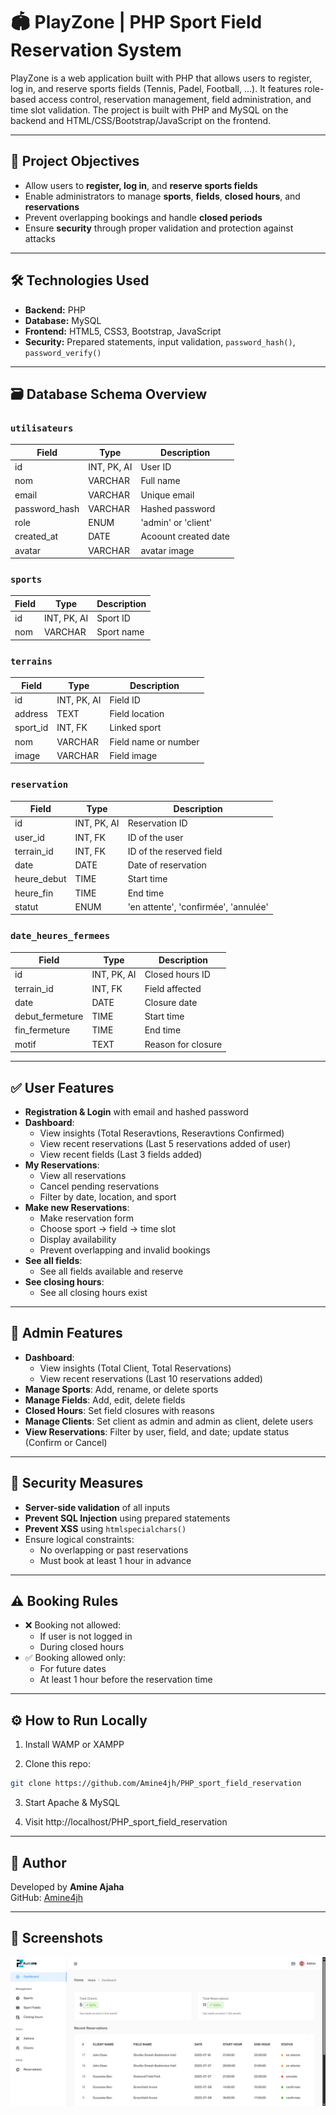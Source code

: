 # 🏟️ PlayZone | PHP Sport Field Reservation System

PlayZone is a web application built with PHP that allows users to register, log in, and reserve sports fields (Tennis, Padel, Football, ...). It features role-based access control, reservation management, field administration, and time slot validation. The project is built with PHP and MySQL on the backend and HTML/CSS/Bootstrap/JavaScript on the frontend.

---

## 📌 Project Objectives

- Allow users to **register, log in**, and **reserve sports fields**
- Enable administrators to manage **sports**, **fields**, **closed hours**, and **reservations**
- Prevent overlapping bookings and handle **closed periods**
- Ensure **security** through proper validation and protection against attacks

---

## 🛠️ Technologies Used

- **Backend:** PHP
- **Database:** MySQL
- **Frontend:** HTML5, CSS3, Bootstrap, JavaScript
- **Security:** Prepared statements, input validation, `password_hash()`, `password_verify()`

---

## 🗃️ Database Schema Overview

### `utilisateurs`
| Field         | Type         | Description                    |
|---------------|--------------|--------------------------------|
| id            | INT, PK, AI  | User ID                        |
| nom           | VARCHAR      | Full name                      |
| email         | VARCHAR      | Unique email                   |
| password_hash | VARCHAR      | Hashed password                |
| role          | ENUM         | 'admin' or 'client'            |
| created_at    | DATE         | Acoount created date           |
| avatar        | VARCHAR      | avatar image                   |

### `sports`
| Field | Type         | Description         |
|-------|--------------|---------------------|
| id    | INT, PK, AI  | Sport ID            |
| nom   | VARCHAR      | Sport name          |

### `terrains`
| Field     | Type         | Description         |
|-----------|--------------|---------------------|
| id        | INT, PK, AI  | Field ID            |
| address   | TEXT         | Field location      |
| sport_id  | INT, FK      | Linked sport        |
| nom       | VARCHAR      | Field name or number|
| image     | VARCHAR      | Field image         |

### `reservation`
| Field        | Type         | Description                          |
|--------------|--------------|--------------------------------------|
| id           | INT, PK, AI  | Reservation ID                       |
| user_id      | INT, FK      | ID of the user                       |
| terrain_id   | INT, FK      | ID of the reserved field             |
| date         | DATE         | Date of reservation                  |
| heure_debut  | TIME         | Start time                           |
| heure_fin    | TIME         | End time                             |
| statut       | ENUM         | 'en attente', 'confirmée', 'annulée' |

### `date_heures_fermees`
| Field            | Type         | Description                  |
|------------------|--------------|------------------------------|
| id               | INT, PK, AI  | Closed hours ID              |
| terrain_id       | INT, FK      | Field affected               |
| date             | DATE         | Closure date                 |
| debut_fermeture  | TIME         | Start time                   |
| fin_fermeture    | TIME         | End time                     |
| motif            | TEXT         | Reason for closure           |

---

## ✅ User Features

- **Registration & Login** with email and hashed password
- **Dashboard**:
  - View insights (Total Reseravtions, Reseravtions Confirmed)
  - View recent reservations (Last 5 reservations added of user)
  - View recent fields (Last 3 fields added)
- **My Reservations**:
  - View all reservations
  - Cancel pending reservations
  - Filter by date, location, and sport
- **Make new Reservations**:
  - Make reservation form
  - Choose sport → field → time slot
  - Display availability
  - Prevent overlapping and invalid bookings
- **See all fields**:
  - See all fields available and reserve
- **See closing hours**:
  - See all closing hours exist

---

## 🔧 Admin Features
- **Dashboard**:
  - View insights (Total Client, Total Reservations)
  - View recent reservations (Last 10 reservations added)
- **Manage Sports**: Add, rename, or delete sports
- **Manage Fields**: Add, edit, delete fields
- **Closed Hours**: Set field closures with reasons
- **Manage Clients**: Set client as admin and admin as client, delete users
- **View Reservations**: Filter by user, field, and date; update status (Confirm or Cancel)

---

## 🔐 Security Measures

- **Server-side validation** of all inputs
- **Prevent SQL Injection** using prepared statements
- **Prevent XSS** using `htmlspecialchars()`
- Ensure logical constraints:
  - No overlapping or past reservations
  - Must book at least 1 hour in advance

---

## ⚠️ Booking Rules

- ❌ Booking not allowed:
  - If user is not logged in
  - During closed hours
- ✅ Booking allowed only:
  - For future dates
  - At least 1 hour before the reservation time

---

## ⚙️ How to Run Locally
1. Install WAMP or XAMPP

2. Clone this repo:

```bash 
git clone https://github.com/Amine4jh/PHP_sport_field_reservation
```

3. Start Apache & MySQL

4. Visit http://localhost/PHP_sport_field_reservation

---

## 📌 Author

Developed by **Amine Ajaha**  
GitHub: [Amine4jh](https://github.com/Amine4jh)

---

## 📸 Screenshots

![Admin Dashboard Preview](assets/images/preview/admin_dashboard.png)
